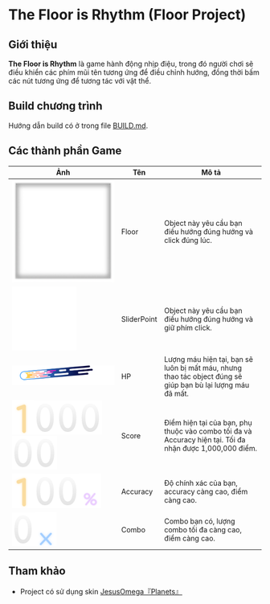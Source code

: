 ﻿# The Floor is Rhythm (Floor Project)
## Giới thiệu
**The Floor is Rhythm** là game hành động nhịp điệu, trong đó người chơi sẽ điều khiển các phím mũi tên tương ứng để điều chỉnh hướng, đồng thời bấm các nút tương ứng để tương tác với vật thể.

## Build chương trình
Hướng dẫn build có ở trong file [BUILD.md](BUILD.md).

## Các thành phần Game
| Ảnh | Tên | Mô tả |
|-------|-------|-------|
| ![image](assets/right/floor.png) | Floor | Object này yêu cầu bạn điều hướng đúng hướng và click đúng lúc. |
| ![image](assets/right/sliderpoint.png) | SliderPoint | Object này yêu cầu bạn điều hướng đúng hướng và giữ phím click. |
| ![image](assets/healthbar-colour.png) | HP | Lượng máu hiện tại, bạn sẽ luôn bị mất máu, nhưng thao tác object đúng sẽ giúp bạn bù lại lượng máu đã mất. |
| ![image](assets/score-1.png)![image](assets/score-0.png)![image](assets/score-0.png)![image](assets/score-0.png)![image](assets/score-0.png)![image](assets/score-0.png) | Score | Điểm hiện tại của bạn, phụ thuộc vào combo tối đa và Accuracy hiện tại. Tối đa nhận được 1,000,000 điểm. |
| ![image](assets/score-1.png)![image](assets/score-0.png)![image](assets/score-0.png)![image](assets/score-percent.png) | Accuracy | Độ chính xác của bạn, accuracy càng cao, điểm càng cao. |
| ![image](assets/score-0.png)![image](assets/score-x.png) | Combo | Combo bạn có, lượng combo tối đa càng cao, điểm càng cao. |

## Tham khảo
- Project có sử dụng skin [JesusOmega『Planets』](https://skins.osuck.net/skins/1489?v=0)